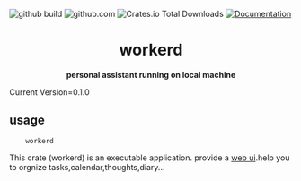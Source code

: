 
![github build](https://github.com/zhangjianshe/satway-build-info/actions/workflows/build.yml/badge.svg)
![github.com](https://img.shields.io/github/license/zhangjianshe/workerd)
![Crates.io Total Downloads](https://img.shields.io/crates/d/workerd)
[![Documentation](https://docs.rs/workerd/badge.svg)](https://docs.rs/crate/workerd/latest)


<div align="center">
  <h1>workerd</h1>
  <p>
    <strong>personal assistant running on local machine</strong>
  </p>
</div>

Current Version=0.1.0

## usage

```shell
    workerd
```

This crate (workerd) is an executable application. provide a [web ui](http://localhost:1234).help you to orgnize tasks,calendar,thoughts,diary...
